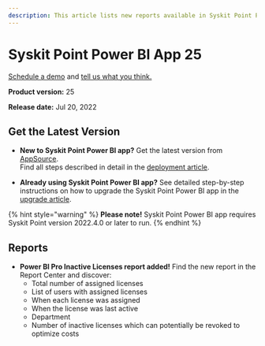 ```yaml
---
description: This article lists new reports available in Syskit Point Power BI app version 25.
--- 
```


# Syskit Point Power BI App 25

[Schedule a demo](https://www.syskit.com/products/point/request-a-demo/) and [tell us what you think.](https://www.syskit.com/company/contact-us/)

**Product version:** 25

**Release date:** Jul 20, 2022

## Get the Latest Version

* **New to Syskit Point Power BI app?** Get the latest version from [AppSource](https://appsource.microsoft.com/en/product/power-bi/syskitltd.syskit_point_powerbi).<br/>
    Find all steps described in detail in the [deployment article](../deploy-power-bi-app.md).
    
* **Already using Syskit Point Power BI app?** See detailed step-by-step instructions on how to upgrade the Syskit Point Power BI app in the [upgrade article](../update-power-bi-app.md).


{% hint style="warning" %}
**Please note!**
Syskit Point Power BI app requires Syskit Point version 2022.4.0 or later to run.
{% endhint %}

## Reports

* **Power BI Pro Inactive Licenses report added!** Find the new report in the Report Center and discover:
    * Total number of assigned licenses
    * List of users with assigned licenses
    * When each license was assigned
    * When the license was last active
    * Department
    * Number of inactive licenses which can potentially be revoked to optimize costs 
    


